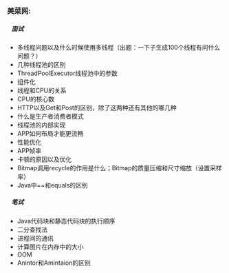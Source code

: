### 美菜网:
##### &nbsp;&nbsp;&nbsp;面试  
* 多线程问题以及什么时候使用多线程（出题：一下子生成100个线程有问什么问题？）
* 几种线程池的区别
* ThreadPoolExecutor线程池中的参数
* 组件化
* 线程和CPU的关系
* CPU的核心数
* HTTP以及Get和Post的区别，除了这两种还有其他的哪几种
* 什么是生产者消费者模式
* 线程池的内部实现
* APP如何布局才能更流畅
* 性能优化
* APP帧率
* 卡顿的原因以及优化
* Bitmap调用recycle的作用是什么；Bitmap的质量压缩和尺寸缩放（设置采样率）
* Java中==和equals的区别

##### &nbsp;&nbsp;&nbsp;笔试
* Java代码块和静态代码块的执行顺序
* 二分查找法
* 进程间的通讯
* 计算图片在内存中的大小
* OOM
* Anintor和Amintaion的区别
